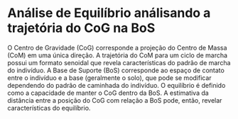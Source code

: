 # Análise de Equilíbrio análisando a trajetória do CoG na BoS
O Centro de Gravidade (CoG) corresponde a projeção do Centro de Massa (CoM) em uma única direção. A trajetória do CoM para um ciclo de marcha possui um formato senoidal que revela características do padrão de marcha do indivíduo. A Base de Suporte (BoS) corresponde ao espaço de contato entre o indivíduo e a base (geralmente o solo), que pode se modificar dependendo do padrão de caminhada do indivíduo. O equilíbrio é definido como a capacidade de manter o CoG dentro da BoS. A estimativa da distância entre a posição do CoG com relação a BoS pode, então, revelar características do equilíbrio.
